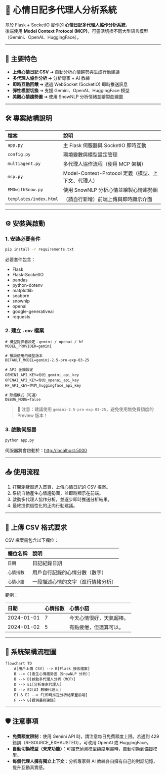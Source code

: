 # 📄 心情日記多代理人分析系統

基於 Flask + SocketIO 實作的 **心情日記多代理人協作分析系統**，  
後端使用 **Model Context Protocol (MCP)**，可靈活切換不同大型語言模型（Gemini、OpenAI、HuggingFace）。

---

## 🚀 主要特色

- **上傳心情日記 CSV** ➔ 自動分析心情趨勢與生成行動建議
- **多代理人協作分析** ➔ 分析專家 + AI 教練
- **即時互動回饋** ➔ 透過 WebSocket (SocketIO) 即時推送訊息
- **彈性模型切換** ➔ 支援 Gemini、OpenAI、HuggingFace 模型
- **美觀心情趨勢圖** ➔ 使用 SnowNLP 分析情緒並繪製曲線圖

---

## 🛠️ 專案結構說明

| 檔案 | 說明 |
|:---|:---|
| `app.py` | 主 Flask 伺服器與 SocketIO 即時互動 |
| `config.py` | 環境變數與模型設定管理 |
| `multiagent.py` | 多代理人協作流程（使用 MCP 架構） |
| `mcp.py` | Model-Context-Protocol 定義（模型、上下文、代理人） |
| `EMOwithSnow.py` | 使用 SnowNLP 分析心情並繪製心情趨勢圖 |
| `templates/index.html` | （請自行新增）前端上傳與即時顯示介面 |

---

## ⚙️ 安裝與啟動

### 1. 安裝必要套件

```bash
pip install -r requirements.txt
```

必要套件包含：

- Flask
- Flask-SocketIO
- pandas
- python-dotenv
- matplotlib
- seaborn
- snownlp
- openai
- google-generativeai
- requests

### 2. 建立 `.env` 檔案

```dotenv
# 模型提供者設定：gemini / openai / hf
MODEL_PROVIDER=gemini

# 預設使用的模型版本
DEFAULT_MODEL=gemini-2.5-pro-exp-03-25

# API 金鑰設定
GEMINI_API_KEY=你的_gemini_api_key
OPENAI_API_KEY=你的_openai_api_key
HF_API_KEY=你的_huggingface_api_key

# 除錯模式（可選）
DEBUG_MODE=false
```

> 📌 注意：建議使用 `gemini-2.5-pro-exp-03-25`，避免使用無免費額度的 Preview 版本！

### 3. 啟動伺服器

```bash
python app.py
```

伺服器將會啟動於：[http://localhost:5000](http://localhost:5000)

---

## 📤 使用流程

1. 打開瀏覽器進入首頁，上傳心情日記的 CSV 檔案。
2. 系統自動產生心情趨勢圖，並即時顯示在前端。
3. 啟動多代理人協作分析，並逐步即時推送分析結果。
4. 最終提供個性化的正向行動建議。

---

## 📄 上傳 CSV 格式要求

CSV 檔案需包含以下欄位：

| 欄位名稱 | 說明 |
|:---|:---|
| `日期` | 日記紀錄日期 |
| `心情指數` | 用戶自行記錄的心情分數（數字） |
| `心情小語` | 一段描述心情的文字（進行情緒分析） |

範例：

| 日期 | 心情指數 | 心情小語 |
|:---|:---|:---|
| 2024-01-01 | 7 | 今天心情很好，天氣超棒。 |
| 2024-01-02 | 5 | 有點疲倦，但還算可以。 |

---

## 🧠 系統架構流程圖

```mermaid
flowchart TD
    A[用戶上傳 CSV] --> B[Flask 接收檔案]
    B --> C[產生心情趨勢圖（SnowNLP 分析）]
    B --> D[啟動多代理人分析（MCP）]
    D --> E1[分析專家代理人]
    D --> E2[AI 教練代理人]
    E1 & E2 --> F[即時推送分析結果至前端]
    F --> G[提供最終建議]
```

---

## 🛡️ 注意事項

- **免費額度限制**：使用 Gemini API 時，請注意每日免費額度上限。若遇到 429 錯誤（RESOURCE_EXHAUSTED），可改用 OpenAI 或 HuggingFace。
- **自動切換模型（未來功能）**：可擴充偵測模型額度用盡時，自動切換到備援模型。
- **每個代理人擁有獨立上下文**：分析專家與 AI 教練各自擁有自己的對話記憶，提升互動真實感。